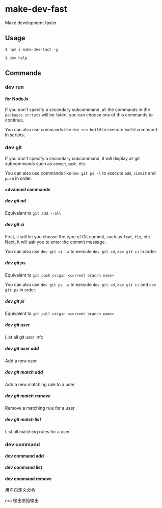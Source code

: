 # make-dev-fast
Make development faster

## Usage

```shell
$ npm i make-dev-fast -g

$ dev help
```

## Commands
### dev run <subcommand>
#### for NodeJs

If you don't specify a secondary subcommand, all the commands in the `packages.scripts` will be listed, you can choose one of this commands to continue.

You can also use commands like `dev run build` to execute `build` command in scripts.

### dev git <subcommand>

If you don't specify a secondary subcommand, it will display all git subcommands such as `commit`,`push`, etc.

You can also use commands like `dev git ps -l` to execute `add`, `cimmit` and `push` in order.

#### advanced commands
##### dev git ad
Equivalent to `git add --all`
##### dev git ci
First, it will let you choose the type of Git commit, such as `feat`, `fix`, etc.
Next, it will ask you to enter the commit message.

You can also use `dev git ci -a` to execute `dev git ad`, `dev git ci` in order.

##### dev git ps
Equivalent to `git push origin <current branch name>`

You can also use `dev git ps -a` to execute `dev git ad`, `dev git ci` and `dev git ps` in order.

##### dev git pl
Equivalent to `git pull origin <current branch name>`

##### dev git user
List all git user info

##### dev git user add
Add a new user

##### dev git match add
Add a new matching rule to a user

##### dev git match remove
Remove a matching rule for a user

##### dev git match list
List all matching rules for a user


### dev command
#### dev command add
#### dev command list
#### dev command remove

用户自定义命令

ora
输出原始输出